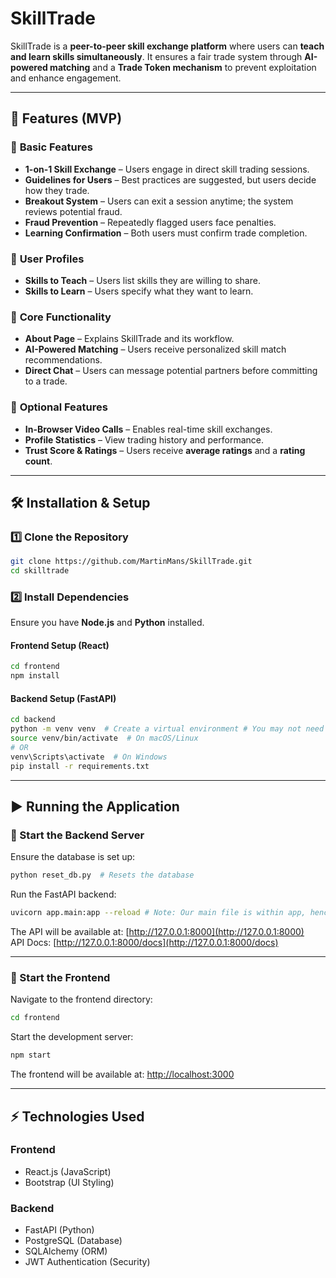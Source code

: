 # SkillTrade

SkillTrade is a **peer-to-peer skill exchange platform** where users can **teach and learn skills simultaneously**. It ensures a fair trade system through **AI-powered matching** and a **Trade Token mechanism** to prevent exploitation and enhance engagement.

---

## 🚀 Features (MVP)

### 🔹 **Basic Features**
- **1-on-1 Skill Exchange** – Users engage in direct skill trading sessions.
- **Guidelines for Users** – Best practices are suggested, but users decide how they trade.
- **Breakout System** – Users can exit a session anytime; the system reviews potential fraud.
- **Fraud Prevention** – Repeatedly flagged users face penalties.
- **Learning Confirmation** – Both users must confirm trade completion.

### 🔹 **User Profiles**
- **Skills to Teach** – Users list skills they are willing to share.
- **Skills to Learn** – Users specify what they want to learn.

### 🔹 **Core Functionality**
- **About Page** – Explains SkillTrade and its workflow.
- **AI-Powered Matching** – Users receive personalized skill match recommendations.
- **Direct Chat** – Users can message potential partners before committing to a trade.

### 🔹 **Optional Features**
- **In-Browser Video Calls** – Enables real-time skill exchanges.
- **Profile Statistics** – View trading history and performance.
- **Trust Score & Ratings** – Users receive **average ratings** and a **rating count**.

---

## 🛠 Installation & Setup

### **1️⃣ Clone the Repository**
```bash
git clone https://github.com/MartinMans/SkillTrade.git
cd skilltrade
```

### **2️⃣ Install Dependencies**
Ensure you have **Node.js** and **Python** installed.

#### **Frontend Setup (React)**
```bash
cd frontend
npm install
```

#### **Backend Setup (FastAPI)**
```bash
cd backend
python -m venv venv  # Create a virtual environment # You may not need to run this and can directly skip to the next step.
source venv/bin/activate  # On macOS/Linux
# OR
venv\Scripts\activate  # On Windows
pip install -r requirements.txt
```

---

## ▶️ Running the Application

### 🔹 Start the Backend Server
Ensure the database is set up:
```bash
python reset_db.py  # Resets the database
```

Run the FastAPI backend:
```bash
uvicorn app.main:app --reload # Note: Our main file is within app, hence: app.main
```

The API will be available at: [http://127.0.0.1:8000](http://127.0.0.1:8000)  
API Docs: [http://127.0.0.1:8000/docs](http://127.0.0.1:8000/docs)

---

### 🔹 Start the Frontend
Navigate to the frontend directory:
```bash
cd frontend
```

Start the development server:
```bash
npm start
```

The frontend will be available at: [http://localhost:3000](http://localhost:3000)

---

## ⚡ Technologies Used

### **Frontend**
- React.js (JavaScript)
- Bootstrap (UI Styling)

### **Backend**
- FastAPI (Python)
- PostgreSQL (Database)
- SQLAlchemy (ORM)
- JWT Authentication (Security)
